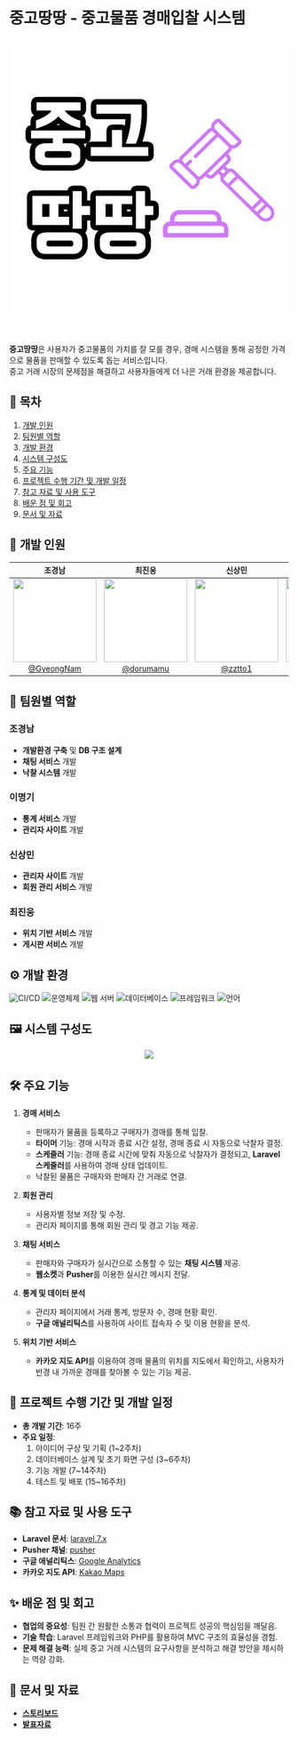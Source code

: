 # 중고땅땅 - 중고물품 경매입찰 시스템

<p align="center">
  <img src="/docs/ic_JTT.png"/>
</p>

<br/>


**중고땅땅**은 사용자가 중고물품의 가치를 잘 모를 경우, 경매 시스템을 통해 공정한 가격으로 물품을 판매할 수 있도록 돕는 서비스입니다.  
중고 거래 시장의 문제점을 해결하고 사용자들에게 더 나은 거래 환경을 제공합니다.

## 📑 목차
1. [개발 인원](#-개발-인원)
2. [팀원별 역할](#-팀원별-역할)
3. [개발 환경](#-개발-환경)
4. [시스템 구성도](#-시스템-구성도)
5. [주요 기능](#-주요-기능)
6. [프로젝트 수행 기간 및 개발 일정](#-프로젝트-수행-기간-및-개발-일정)
7. [참고 자료 및 사용 도구](#-참고-자료-및-사용-도구)
8. [배운 점 및 회고](#-배운-점-및-회고)
9. [문서 및 자료](#-문서-및-자료)

## 👥 개발 인원

<div align="center">

| 조경남 | 최진웅 | 신상민 | 이명기 |
|:---:|:---:|:---:|:---:|
| <img src="https://avatars.githubusercontent.com/u/63902992?v=4" height="150" width="150"> <br> [@GyeongNam](https://github.com/GyeongNam) | <img src="https://avatars.githubusercontent.com/u/64189518?v=4" height="150" width="150"> <br>[@dorumamu](https://github.com/dorumamu) | <img src="https://avatars.githubusercontent.com/u/62735118?v=4" height="150" width="150"> <br>[@zztto1](https://github.com/zztto1) | <img src="https://avatars.githubusercontent.com/u/64415555?v=4" height="150" width="150"> <br>[@toropong](https://github.com/toropong) |

</div>

## 🔧 팀원별 역할

### 조경남
- **개발환경 구축** 및 **DB 구조 설계** 
- **채팅 서비스** 개발
- **낙찰 시스템** 개발

### 이명기
- **통계 서비스** 개발
- **관리자 사이트** 개발

### 신상민
- **관리자 사이트** 개발 
- **회원 관리 서비스** 개발

### 최진웅
- **위치 기반 서비스** 개발
- **게시판 서비스** 개발

## ⚙️ 개발 환경

![CI/CD](https://img.shields.io/badge/CI%2FCD-Enabled-brightgreen)
![운영체제](https://img.shields.io/badge/OS-CentOS%206.10-blue)
![웹 서버](https://img.shields.io/badge/웹%20서버-Apache%202.2.15-orange)
![데이터베이스](https://img.shields.io/badge/DB-MySQL%205.1.73-blue)
![프레임워크](https://img.shields.io/badge/Framework-Laravel%207.10.3-lightgrey)
![언어](https://img.shields.io/badge/언어-PHP%2C%20HTML%2C%20CSS%2C%20JavaScript%2C%20jQuery-yellow)

## 🖼 시스템 구성도

<p align="center">
  <img src="https://user-images.githubusercontent.com/63902992/143731056-401abcd5-d72e-46ac-8a95-096aa6ccfee2.png"/>
</p>


## 🛠 주요 기능

1. **경매 서비스**
    - 판매자가 물품을 등록하고 구매자가 경매를 통해 입찰.
    - **타이머** 기능: 경매 시작과 종료 시간 설정, 경매 종료 시 자동으로 낙찰자 결정.
    - **스케줄러** 기능: 경매 종료 시간에 맞춰 자동으로 낙찰자가 결정되고, **Laravel 스케줄러**를 사용하여 경매 상태 업데이트.
    - 낙찰된 물품은 구매자와 판매자 간 거래로 연결.


2. **회원 관리**
    - 사용자별 정보 저장 및 수정.
    - 관리자 페이지를 통해 회원 관리 및 경고 기능 제공.


3. **채팅 서비스**
    - 판매자와 구매자가 실시간으로 소통할 수 있는 **채팅 시스템** 제공.
    - **웹소켓**과 **Pusher**를 이용한 실시간 메시지 전달.


4. **통계 및 데이터 분석**
    - 관리자 페이지에서 거래 통계, 방문자 수, 경매 현황 확인.
    - **구글 애널리틱스**를 사용하여 사이트 접속자 수 및 이용 현황을 분석.


5. **위치 기반 서비스**
    - **카카오 지도 API**를 이용하여 경매 물품의 위치를 지도에서 확인하고, 사용자가 반경 내 가까운 경매를 찾아볼 수 있는 기능 제공.

    
## 📅 프로젝트 수행 기간 및 개발 일정
- **총 개발 기간**: 16주
- **주요 일정**:
    1. 아이디어 구상 및 기획 (1~2주차)
    2. 데이터베이스 설계 및 초기 화면 구성 (3~6주차)
    3. 기능 개발 (7~14주차)
    4. 테스트 및 배포 (15~16주차)

## 📚 참고 자료 및 사용 도구

- **Laravel 문서**: [laravel.7.x](https://laravel.kr/docs/7.x)
- **Pusher 채널**: [pusher](https://pusher.com/channels)
- **구글 애널리틱스**: [Google Analytics](https://analytics.google.com)
- **카카오 지도 API**: [Kakao Maps](https://developers.kakao.com/docs/latest/ko/map)

## ✨ 배운 점 및 회고

- **협업의 중요성**: 팀원 간 원활한 소통과 협력이 프로젝트 성공의 핵심임을 깨달음.
- **기술 학습**: Laravel 프레임워크와 PHP를 활용하여 MVC 구조의 효율성을 경험.
- **문제 해결 능력**: 실제 중고 거래 시스템의 요구사항을 분석하고 해결 방안을 제시하는 역량 강화.

## 📂 문서 및 자료

- **[스토리보드](./docs/스토리보드.pptx)**
- **[발표자료](./docs/중고땅땅%20발표자료.pptx)**

